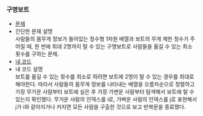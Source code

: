 ### 구명보트  
* [문제](https://programmers.co.kr/learn/courses/30/lessons/42885)  
* 간단한 문제 설명  
    사람들의 몸무게 정보가 들어있는 정수형 1차원 배열과 보트의 무게 제한 정수가 주어질 때, 한 번에 최대 2명까지 탈 수 있는 구명보트로 사람들을 옮길 수 있는 최소 횟수를 구하는 문제.    
* [내 코드](lifeboat.java)  
* 내 코드 설명  
    보트를 옮길 수 있는 횟수를 최소로 하려면 보트에 2명이 탈 수 있는 경우를 최대로 해야한다. 따라서 사람들의 몸무게 정보를 나타내는 배열을 오름차순으로 정렬하고 가장 무거운 사람부터 보트에 실은 후 가장 가변운 사람부터 탐색해서 보트에 탈 수 있는지 확인했다. 무거운 사람의 인덱스를 i로, 가벼운 사람의 인덱스를 j로 표현해서 j가 i와 같아지거나 커지면 모든 사람을 구출한 것으로 보고 반복문을 종료했다.  
